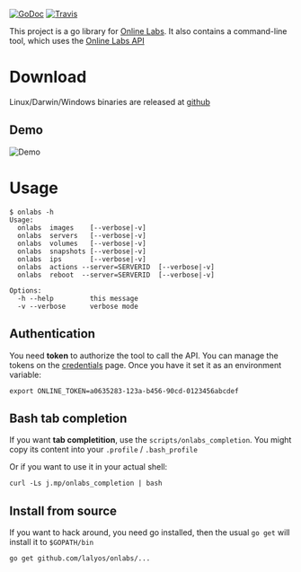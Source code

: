 
[![GoDoc](https://godoc.org/github.com/lalyos/onlabs?status.png)](https://godoc.org/github.com/lalyos/onlabs)
[![Travis](https://travis-ci.org/lalyos/onlabs.svg?branch=master)](https://travis-ci.org/lalyos/onlabs)

This project is a go library for [Online Labs](https://cloud.online.net/).
It also contains a command-line tool, which uses the [Online Labs API](https://doc.cloud.online.net/api/)


# Download

Linux/Darwin/Windows binaries are released at [github](https://github.com/lalyos/onlabs/releases/latest)

## Demo

![Demo](http://g.recordit.co/v5oS1juTje.gif)
# Usage

```
$ onlabs -h
Usage:
  onlabs  images    [--verbose|-v]
  onlabs  servers   [--verbose|-v]
  onlabs  volumes   [--verbose|-v]
  onlabs  snapshots [--verbose|-v]
  onlabs  ips       [--verbose|-v]
  onlabs  actions --server=SERVERID  [--verbose|-v]
  onlabs  reboot  --server=SERVERID  [--verbose|-v]

Options:
  -h --help         this message
  -v --verbose      verbose mode
```

## Authentication

You need **token** to authorize the tool to call the API. You can manage the
tokens on the [credentials](https://cloud.online.net/#/credentials) page. Once
you have it set it as an environment variable:

```
export ONLINE_TOKEN=a0635283-123a-b456-90cd-0123456abcdef
```

## Bash tab completion

If you want **tab completition**, use the `scripts/onlabs_completion`. You might
copy its content into your `.profile` / `.bash_profile`

Or if you want to use it in your actual shell:
```
curl -Ls j.mp/onlabs_completion | bash
```

## Install from source

If you want to hack around, you need go installed, then the usual
`go get` will install it to `$GOPATH/bin`

```
go get github.com/lalyos/onlabs/...
```
